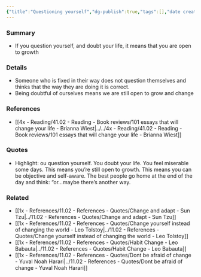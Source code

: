 ```yaml
---
{"title":"Questioning yourself","dg-publish":true,"tags":[],"date created":"Saturday, November 12th 2022, 7:18:44 pm","date modified":"Saturday, November 12th 2022, 7:19:00 pm","permalink":"/1x-references/11-03-references-ideas/questioning-yourself-means-you-are-open-to-growth/","dgHomeLink":true,"dgPassFrontmatter":true,"dgShowBacklinks":true,"dgShowLocalGraph":false,"dgShowInlineTitle":true}
---
```



### Summary
- If you question yourself, and doubt your life, it means that you are open to growth

### Details
- Someone who is fixed in their way does not question themselves and thinks that the way they are doing it is correct.
- Being doubtful of ourselves means we are still open to grow and change

### References
- [[4x - Reading/41.02 - Reading - Book reviews/101 essays that will change your life - Brianna Wiest|../../4x - Reading/41.02 - Reading - Book reviews/101 essays that will change your life - Brianna Wiest]]

### Quotes
- Highlight: ou question yourself. You doubt your life. You feel miserable some days. This means you’re still open to growth. This means you can be objective and self-aware. The best people go home at the end of the day and think: “or…maybe there’s another way.


### Related
- [[1x - References/11.02 - References - Quotes/Change and adapt - Sun Tzu|../11.02 - References - Quotes/Change and adapt - Sun Tzu]]
- [[1x - References/11.02 - References - Quotes/Change yourself instead of changing the world - Leo Tolstoy|../11.02 - References - Quotes/Change yourself instead of changing the world - Leo Tolstoy]]
- [[1x - References/11.02 - References - Quotes/Habit Change - Leo Babauta|../11.02 - References - Quotes/Habit Change - Leo Babauta]]
- [[1x - References/11.02 - References - Quotes/Dont be afraid of change - Yuval Noah Harari|../11.02 - References - Quotes/Dont be afraid of change - Yuval Noah Harari]]
